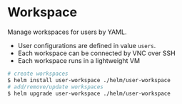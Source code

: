 # Workspace

Manage workspaces for users by YAML.
* User configurations are defined in value `users`.
* Each workspace can be connected by VNC over SSH
* Each workspace runs in a lightweight VM

```bash
# create workspaces
$ helm install user-workspace ./helm/user-workspace
# add/remove/update workspaces
$ helm upgrade user-workspace ./helm/user-workspace
```
